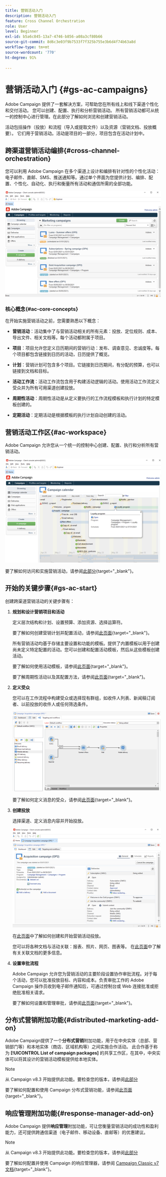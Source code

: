 ```yaml
---
title: 营销活动入门
description: 营销活动入门
feature: Cross Channel Orchestration
role: User
level: Beginner
exl-id: b5a6c845-13a7-4746-b856-a08a3cf80b66
source-git-commit: 8d6c3e03f9b7533f7f325b755e3b6d4f74b63a8d
workflow-type: tm+mt
source-wordcount: '770'
ht-degree: 91%

---
```


# 营销活动入门 {#gs-ac-campaigns}

Adobe Campaign 提供了一套解决方案，可帮助您在所有线上和线下渠道个性化和交付活动。 您可以创建、配置、执行和分析营销活动。 所有营销活动都可从统一的控制中心进行管理。在此部分了解如何浏览和创建营销活动。

活动包括操作（投放）和流程（导入或提取文件）以及资源（营销文档、投放概要）。 它们用于营销活动。活动是项目的一部分，项目包含在活动计划中。

## 跨渠道营销活动编排{#cross-channel-orchestration}

您可以利用 Adobe Campaign 在多个渠道上设计和编排有针对性的个性化活动：电子邮件、直邮、SMS、推送通知等。通过单个界面为您提供计划、编排、配置、个性化、自动化、执行和衡量所有活动和通信所需的全部功能。

![](assets/campaign-tab.png)

### 核心概念{#ac-core-concepts}

在开始实施营销活动之前，您需要熟悉以下概念：

* **营销活动**：活动集中了与营销活动相关的所有元素：投放、定位规则、成本、导出文件、相关文档等。每个活动都附属于项目。

* **项目**：项目允许您定义日历期间的营销行动：发布、调查意见、忠诚度等。每个项目都包含链接到日历的活动，日历提供了概览。

* **计划**：营销计划可包含多个项目。它链接到日历期间，有分配的预算，也可以链接到文档和目标。

* **活动工作流**：活动工作流包含用于构建活动逻辑的活动。使用活动工作流定义受众并为所有可用渠道创建投放。

* **周期性活动**：周期性活动是从定义要执行的工作流程模板和执行计划的特定模板创建的。

* **定期活动**：定期活动是根据模板的执行计划自动创建的活动。

## 营销活动工作区{#ac-workspace}

Adobe Campaign 允许您从一个统一的控制中心创建、配置、执行和分析所有营销活动。

![](assets/calendar.png)

要了解如何访问和实施营销活动，请参阅[此部分](https://experienceleague.adobe.com/docs/campaign/automation/campaign-orchestration/set-up-campaigns.html?lang=zh-Hans){target="_blank"}。

## 开始的关键步骤{#gs-ac-start}

创建跨渠道营销活动的关键步骤有：

1. **规划和设计营销项目和活动**

   定义层次结构和计划、设置预算、添加资源、选择运算符。

   要了解如何创建营销计划并配置活动，请参阅[此页面](https://experienceleague.adobe.com/docs/campaign/automation/campaign-orchestration/marketing-campaign-create.html?lang=zh-Hans){target="_blank"}。

   所有营销活动均基于存储主要设置和功能的模板。提供了内置模板以用于创建尚未定义特定配置的活动。您可以创建和配置活动模板，然后从这些模板创建活动。

   要了解如何使用活动模板，请参阅[此页面](https://experienceleague.adobe.com/docs/campaign/automation/campaign-orchestration/marketing-campaign-templates.html?lang=zh-Hans){target="_blank"}。

   要了解周期性活动以及其配置方法，请参阅[此页面](https://experienceleague.adobe.com/docs/campaign/automation/campaign-orchestration/recurring-periodic-campaigns.html?lang=zh-Hans){target="_blank"}。

1. **定义受众**

   您可以在工作流程中构建受众或选择现有群组，如收件人列表、新闻稿订阅者、以前投放的收件人或任何筛选条件。

   ![](assets/campaign-wf.png)

   要了解如何定义消息的受众，请参阅[此页面](https://experienceleague.adobe.com/docs/campaign/automation/campaign-orchestration/marketing-campaign-target.html?lang=zh-Hans){target="_blank"}。

1. **创建投放**

   选择渠道、定义消息内容并开始投放。

   ![](assets/campaign-dashboard.png)

   在[此页面](../../automation/campaigns/marketing-campaign-deliveries.md)中了解如何创建和开始营销活动投放。

   您可以将各种文档与活动关联：报表、照片、网页、图表等。 在[此页面](../../automation/campaigns/marketing-campaign-assets.md)中了解有关关联文档的更多信息。

1. **设置审批流程**

   Adobe Campaign 允许您为营销活动的主要阶段设置协作审批流程。对于每个活动，您可以批准投放目标、内容和成本。负责审批工作的 Adobe Campaign 操作员收到电子邮件通知后，可通过控制台或 Web 连接批准或拒绝批准相关请求。

   要了解如何设置和管理审批，请参阅[此页面](https://experienceleague.adobe.com/docs/campaign/automation/campaign-orchestration/marketing-campaign-approval.html?lang=zh-Hans#campaign-orchestration){target="_blank"}。


## 分布式营销附加功能{#distributed-marketing-add-on}

Adobe Campaign提供了一个&#x200B;**分布式营销**&#x200B;附加功能，用于在中央实体（总部、营销部门等）和本地实体（商店、区域机构等）之间实施合作活动。 此合作基于称为 **[!UICONTROL List of campaign packages]** 的共享工作区，在其中，中央实体可以将其设计的营销活动模板提供给本地实体。

>[!NOTE]
>
>从 Campaign v8.3 开始提供此功能。要检查您的版本，请参阅[此部分](compatibility-matrix.md#how-to-check-your-campaign-version-and-buildversion)

要了解如何配置和使用 Campaign 分布式营销功能，请参阅[此页面](https://experienceleague.adobe.com/docs/campaign/automation/distributed-marketing/about-distributed-marketing.html?lang=zh-Hans){target="_blank"}。

## 响应管理附加功能{#response-manager-add-on}

Adobe Campaign 提供&#x200B;**响应管理**&#x200B;附加功能，可让您衡量营销活动的成功性和盈利能力，还可提供跨通信渠道（电子邮件、移动设备、直邮等）的优惠建议。

>[!NOTE]
>
>从 Campaign v8.3 开始提供此功能。要检查您的版本，请参阅[此部分](compatibility-matrix.md#how-to-check-your-campaign-version-and-buildversion)

[](../assets/do-not-localize/book.png)要了解如何配置并使用 Campaign 的响应管理器，请参阅 [Campaign Classic v7 文档](https://experienceleague.adobe.com/docs/campaign-classic/using/response-manager/about-response-manager.html?lang=zh-Hans){target="_blank"}。
